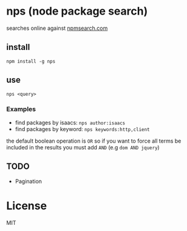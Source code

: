 # nps (node package search)

searches online against [npmsearch.com](http://npmsearch.com)

## install

`npm install -g nps`

## use

`nps <query>`

### Examples

* find packages by isaacs: `nps author:isaacs`
* find packages by keyword: `nps keywords:http,client`


the default boolean operation is `OR` so if you want to force all terms be included in the results you must add `AND` (e.g `dom AND jquery`)

## TODO

 * Pagination

# License

MIT